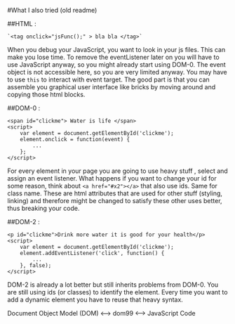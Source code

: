 #What I also tried (old readme)


##HTML : 

    `<tag onclick="jsFunc();" > bla bla </tag>`

When you debug your JavaScript, you want to look in your js files. This can make you lose time. To remove the eventListener later on you will have to use JavaScript anyway, so you might already start using DOM-0. The event object is not accessible here, so you are very limited anyway. You may have to use `this` to interact with event target. The good part is that you can assemble you graphical user interface like bricks by moving around and copying those html blocks.


##DOM-0 :

    <span id="clickme"> Water is life </span>
    <script>
        var element = document.getElementById('clickme');
        element.onclick = function(event) {
            ...
        };
    </script>
    
For every element in your page you are going to use heavy stuff , select and assign an event listener. What happens if you want to change your id for some reason, think about `<a href="#x2"></a>` that also use ids. Same for class name. These are html attributes that are used for other stuff (styling, linking) and therefore might be changed to satisfy these other uses better, thus breaking your code.


##DOM-2 :

    <p id="clickme">Drink more water it is good for your health</p>
    <script>
        var element = document.getElementById('clickme');
        element.addEventListener('click', function() {
            ...
        }, false);
    </script>
    
DOM-2 is already a lot better but still inherits problems from DOM-0. You are still using ids (or classes) to identify the element. Every time you want to add a dynamic element you have to reuse that heavy syntax.


Document Object Model (DOM) <--> dom99 <--> JavaScript Code